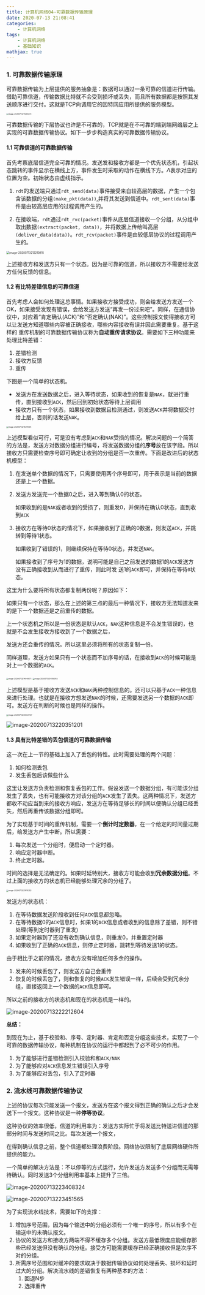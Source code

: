 ```yaml
---
title: 计算机网络04-可靠数据传输原理
date: 2020-07-13 21:08:41
categories:
	- 计算机网络
tags:
	- 计算机网络
	- 基础知识
mathjax: true
---
```


### 1. 可靠数据传输原理

可靠数据传输为上层提供的服务抽象是：数据可以通过一条可靠的信道进行传输。借助可靠信道，传输数据比特就不会受到损坏或丢失，而且所有数据都是按照其发送顺序进行交付。这就是TCP向调用它的因特网应用所提供的服务模型。

<img src="计算机网络04-可靠数据传输原理/01.png" alt="image-20200713211245431" style="zoom: 33%;" />

可靠数据传输的下层协议也许是不可靠的，TCP就是在不可靠的端到端网络层之上实现的可靠数据传输协议。如下一步步构造真实的可靠数据传输协议。

#### 1.1 可靠信道的可靠数据传输

首先考察底层信道完全可靠的情况。发送发和接收方都是一个优先状态机，引起状态跳转的事件显示在横线上方，事件发生时采取的动作在横线下方。$\Lambda$表示对应的位置为空。初始状态由虚线指示。

1. `rdt`的发送端只通过`rdt_send(data)`事件接受来自较高层的数据，产生一个包含该数据的分组`(make_pkt(data))`,并将其发送到信道中。`rdt_sent(data)`事件是由较高层应用的过程调用产生的。

2. 在接收端，`rdt`通过`rdt_rvc(packet)`事件从底层信道接收一个分组，从分组中取出数据`(extract(packet, data))`，并将数据上传给叫高层`(deliver_data(data))`。`rdt_rcv(packet)`事件是由较低层协议的过程调用产生的。

<img src="计算机网络04-可靠数据传输原理/02.png" alt="image-20200713212210815" style="zoom:50%;" />

上述接收方和发送方只有一个状态。因为是可靠的信道，所以接收方不需要给发送方任何反馈的信息。

#### 1.2 有比特差错信息的可靠信道

首先考虑人会如何处理这总事情。如果接收方接受成功，则会给发送方发送一个OK，如果接受发现有错误，会给发送方发送“再发一份过来吧”。同样，在通信协议中，对应着“肯定确认(ACK)”和“否定确认(NAK)”。这些控制报文使得接收方可以让发送方知道哪些内容被正确接收，哪些内容接收有误并因此需要重复。基于这样的 重传机制的可靠数据传输协议称为**自动重传请求协议**。需要如下三种功能来处理比特差错：

1. 差错检测
2. 接收方反馈
3. 重传

下图是一个简单的状态机。

- 发送方在发送数据之后，进入等待状态，如果收到的恢复是`NAK`，就进行重传，直到接收到`ACK`，然后回到初始状态等待上层调用
- 接收方只有一个状态，如果接收到数据且检测通过，则发送`ACK`并将数据交付给上层，否则的话发送`NAK`。

<img src="计算机网络04-可靠数据传输原理/03.png" alt="image-20200713214211094" style="zoom: 33%;" />

上述模型看似可行，可是没有考虑到`ACK`和`NAK`受损的情况。解决问题的一个简答的方法是，发送方对数据分组进行编号，将发送数据分组的**序号**放在该字段。所以接收方只需要检查序号即可确定让收到的分组是否一次重传。下面是改进后的状态机模型：

1. 在发送单个数据的情况下，只需要使用两个序号即可，用于表示是当前的数据还是上一个数据。

2. 发送方发送完一个数据0之后，进入等到确认0的状态。

   如果收到的是`NAK`或者收到的受损了，则重发0，并保持在确认0状态，直到收到`ACK`

3. 接收方在等待0状态的情况下，如果接收到了正确的0数据，则发送`ACK`，并跳转到等待1状态。

   如果收到了错误的1，则继续保持在等待0状态，并发送`NAK`。

   如果接收到了序号为1的数据，说明可能是自己之前发送的数据1的`ACK`发送方没有正确接收到从而进行了重传，则此时发  送1的`ACK`即可，并保持在等待`0`状态。

这里为什么要将所有状态都复制两份呢？原因如下：

如果只有一个状态，那么在上述的第三点的最后一种情况下，接收方无法知道发来的是下一个数据还是之前重传的数据。

上一个状态机之所以是一份状态是默认`ACK`，`NAK`这种信息是不会发生错误的，也就是不会发生接收方接收到了一个数据之后，

发送方还会重传的情况。所以这里必须将所有的状态复制一份。

同样道理，发送方如果只有一个状态而不加序号的话，在接收到`ACK`的时候可能是对上一个数据的`ACK`。

<img src="计算机网络04-可靠数据传输原理/04.png" alt="image-20200713214849171" style="zoom: 33%;" />

<img src="计算机网络04-可靠数据传输原理/05.png" alt="image-20200713214918783" style="zoom:33%;" />



上述模型是基于接收方发送`ACK`和`NAK`两种控制信息的。还可以只基于`ACK`一种信息来进行处理。也就是在接收方想发送`NAK`的时候，还需要发送另一个数据的`ACK`即可。发送方在判断的时候也是同样的操作。

<img src="计算机网络04-可靠数据传输原理/06.png" alt="image-20200713220324727" style="zoom: 33%;" />

![image-20200713220351201](计算机网络04-可靠数据传输原理/07.png)

#### 1.3 具有比特差错的丢包信道的可靠数据传输

这一次在上一节的基础上加入了丢包的特性。此时需要处理的两个问题：

1. 如何检测丢包
2. 发生丢包后该做些什么

这里让发送方负责检测和恢复丢包的工作。假设发送一个数据分组，有可能该分组发生了丢失，也有可能接收方对该分组的`ACK`发生了丢失。这两种情况下，发送方都收不动应当到来的接收方响应，发送方在等待足够长的时间以便确认分组已经丢失，然后再重传该数据分组即可。

为了实现基于时间的重传机制，需要一个**倒计时定数器**，在一个给定的时间量过期后，给发送方产生中断。所以需要：

1. 每次发送一个分组时，便启动一个定时器。
2. 响应定时器中断。
3. 终止定时器。

时间的选择是无法确定的。如果时延特别大，接收方可能会收到**冗余数据分组**。不过上面的接收方的状态机已经能够处理冗余的分组了。

<img src="计算机网络04-可靠数据传输原理/08.png" alt="image-20200713221616352" style="zoom:33%;" />

发送方的状态机：

1. 在等待数据发送阶段收到任何`ACK`信息都忽略。
2. 在等待数据0的`ACK`信息时，如果1的`ACK`信息或者收到的信息除了差错，则不错处理(等到定时器到了重发)
3. 如果定时器到了还没有收到确认信息，则重发0，并重置定时器
4. 如果收到了正确的`ACK`信息，则停止定时器，跳转到等待发送1的状态。

由于相比于之前的情况，接收方没有增加任何多余的操作。

1. 发来的时候丢包了，则发送方自己会重传
2. 恢复的时候丢包了，则和恢复的时候`ACK`发生错误一样，后续会受到冗余分组，直接返回上一个数据的`ACK`信息即可。

所以之前的接收方的状态机和现在的状态机是一样的。

![image-20200713222212604](计算机网络04-可靠数据传输原理/09.png)

**总结：**

到现在为止，基于校验和、序号、定时器、肯定和否定分组这些技术，实现了一个可靠的数据传输协议，每种机制在协议的运行中都起到了必不可少的作用。

1. 为了能够进行差错检测引入校验和和`ACK/NAK`
2. 为了能够应对`ACK`信息发生错误引入序号
3. 为了能够应对丢包，引入了定时器

### 2. 流水线可靠数据传输协议

上述的协议每次只能发送一个报文，发送方在这个报文得到正确的确认之后才会发送下一个报文。这种协议是一种**停等协议**。

这种协议的效率很低，信道的利用率为：发送方实际忙于将发送比特送进信道的那部分时间与发送时间之比。每次发送一个报文，

在得到确认信息之前，整个信道都处理浪费阶段。网络协议限制了底层网络硬件所提供的能力。

一个简单的解决方法是：不以停等的方式运行，允许发送方发送多个分组而无需等待确认。同时发送3个分组利用率基本上提升了三倍。

![image-20200713223408324](计算机网络04-可靠数据传输原理/10.png)

![image-20200713223451565](计算机网络04-可靠数据传输原理/11.png)

为了实现流水线技术，需要如下的支撑：

1. 增加序号范围，因为每个输送中的分组必须有一个唯一的序号，所以有多个在输送中的未确认报文。
2. 协议的发送方和接收方两端不得不缓存多个分组。发送方最低限度应能缓存那些已经发送但没有确认的分组。接受方可能需要缓存已经正确接收但是次序不对的分组。
3. 所需序号范围和对缓冲的要求取决于数据传输协议如何处理丢失、损坏和延时过大的分组。解决流水线的差错恢复有两种基本的方法：
   1. 回退N步
   2. 选择重传


